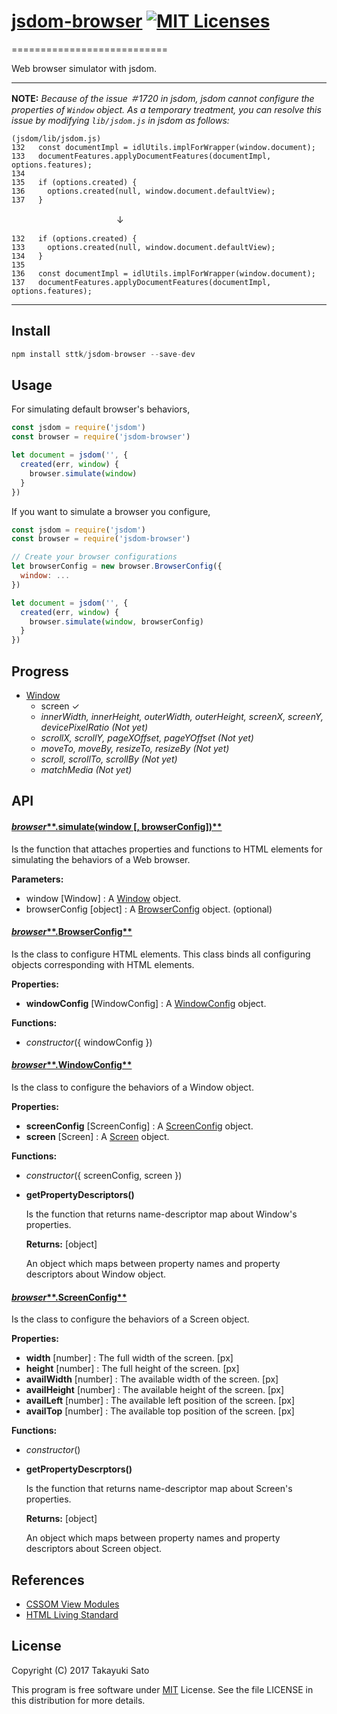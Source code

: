 # [jsdom-browser][repo-url] [![MIT Licenses][mit-img]][mit-url]
===========================

Web browser simulator with jsdom.

---
**NOTE:** *Because of the issue ＃1720 in jsdom, jsdom cannot configure the properties of `Window` object. 
As a temporary treatment, you can resolve this issue by modifying `lib/jsdom.js` in jsdom as follows:*

```
(jsdom/lib/jsdom.js)
132   const documentImpl = idlUtils.implForWrapper(window.document);
133   documentFeatures.applyDocumentFeatures(documentImpl, options.features);
134
135   if (options.created) {
136     options.created(null, window.document.defaultView);
137   }
```
 　　　　　　　　　　　　↓
 
```
132   if (options.created) {
133     options.created(null, window.document.defaultView);
134   }
135
136   const documentImpl = idlUtils.implForWrapper(window.document);
137   documentFeatures.applyDocumentFeatures(documentImpl, options.features);
```
---

## Install

```js
npm install sttk/jsdom-browser --save-dev
```


## Usage

For simulating default browser's behaviors,

```js
const jsdom = require('jsdom')
const browser = require('jsdom-browser')

let document = jsdom('', {
  created(err, window) {
    browser.simulate(window)
  }
})
```

If you want to simulate a browser you configure,

```js
const jsdom = require('jsdom')
const browser = require('jsdom-browser')

// Create your browser configurations
let browserConfig = new browser.BrowserConfig({
  window: ...
})

let document = jsdom('', {
  created(err, window) {
    browser.simulate(window, browserConfig)
  }
})
```

## Progress

- [Window](https://www.w3.org/TR/cssom-view-1/#extensions-to-the-window-interface)
    - screen &#x2713;
    - *innerWidth, innerHeight, outerWidth, outerHeight, screenX, screenY,
      devicePixelRatio (Not yet)*
    - *scrollX, scrollY, pageXOffset, pageYOffset (Not yet)*
    - *moveTo, moveBy, resizeTo, resizeBy (Not yet)*
    - *scroll, scrollTo, scrollBy (Not yet)*
    - *matchMedia (Not yet)*


## API

#### <u>*browser***.simulate(window [, browserConfig])**</u>

Is the function that attaches properties and functions to HTML elements for simulating the behaviors of a Web browser.

**Parameters:**

* window [Window] : A [Window](https://www.w3.org/TR/cssom-view-1/#extensions-to-the-window-interface) object.
* browserConfig [object] : A [BrowserConfig](#id-BrowserConfig) object. (optional)

<a name="id-BrowserConfig"></a>
#### <u>*browser***.BrowserConfig**</u>

Is the class to configure HTML elements.
This class binds all configuring objects corresponding with HTML elements.

**Properties:**

* **windowConfig** [WindowConfig] : A [WindowConfig](#id-WindowConfig) object.

**Functions:**

* *constructor*({ windowConfig })


<a name="id-WindowConfig"></a>
#### <u>*browser***.WindowConfig**</u>

Is the class to configure the behaviors of a Window object.

**Properties:**

* **screenConfig** [ScreenConfig] : A [ScreenConfig](#id-ScreenConfig) object.
* **screen** [Screen] : A [Screen](https://www.w3.org/TR/cssom-view-1/#screen) object.

**Functions:**

* *constructor*({ screenConfig, screen })

* **getPropertyDescriptors()**

    Is the function that returns name-descriptor map about Window's properties.

    **Returns:** [object]
    
    An object which maps between property names and property descriptors about Window object.


<a name="id-ScreenConfig"></a>
#### <u>*browser***.ScreenConfig**</u>

Is the class to configure the behaviors of a Screen object.

**Properties:**

* **width** [number] : The full width of the screen. [px]
* **height** [number] : The full height of the screen. [px]
* **availWidth** [number] : The available width of the screen. [px]
* **availHeight** [number] : The available height of the screen. [px]
* **availLeft** [number] : The available left position of the screen. [px]
* **availTop** [number] : The available top position of the screen. [px]

**Functions:**

* *constructor*()

* **getPropertyDescrptors()**

    Is the function that returns name-descriptor map about Screen's properties.

    **Returns:** [object]
    
    An object which maps between property names and property descriptors about Screen object.

## References

- [CSSOM View Modules](https://www.w3.org/TR/cssom-view-1)
- [HTML Living Standard](https://html.spec.whatwg.org/multipage/)


## License

Copyright (C) 2017 Takayuki Sato

This program is free software under [MIT][mit-url] License.
See the file LICENSE in this distribution for more details.


[repo-url]: https://github.com/sttk/jsdom-browsers/
[mit-img]: https://img.shields.io/badge/license-MIT-green.svg
[mit-url]: https://opensource.org/licenses.MIT
[travis-img]: https://travis-ci.org/sttk/jsdom-browser.svg?branch=master
[travis-url]: https://travis-ci.org/sttk/jsdom-browser
[appveyor-img]: https://ci.appveyor.com/api/projects/status/github/sttk/jsdom-browser?branch=master&svg=true
[appveyor-url]: https://ci.appveyor.com/project/sttk/jsdom-browser
[coverage-img]: https://coveralls.io/repos/github/sttk/jsdom-browser/badge.svg?branch=master
[coverage-url]: https://coveralls.io/github/sttk/jsdom-browser?branch=master
